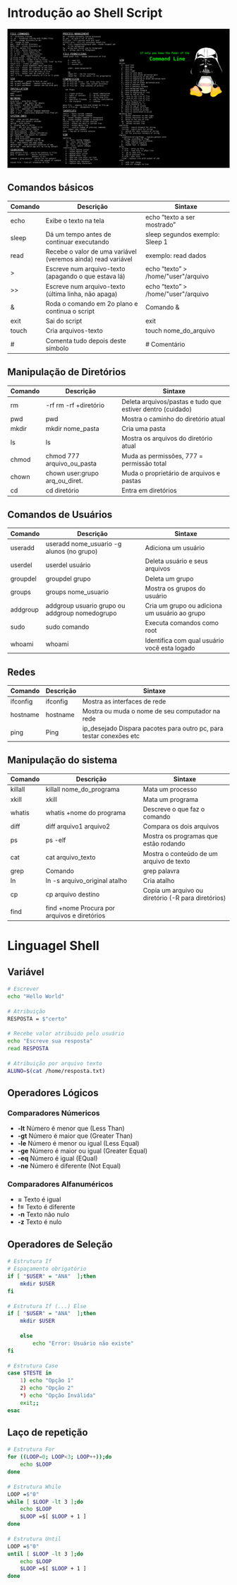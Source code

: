 # Introdução ao Shell Script 

<p align="center">
<img src="wallpaper.jpg">
</p>

## Comandos básicos
| Comando | Descrição | Sintaxe |
----------|-----------|---------|
| echo    | Exibe o texto na tela | echo “texto a ser mostrado” |
|sleep    | Dá um tempo antes de continuar executando | sleep segundos exemplo: Sleep 1 |
| read    | Recebe o valor de uma variável (veremos ainda) read variável | exemplo: read dados |
| >       | Escreve num arquivo-texto (apagando o que estava lá) | echo “texto” > /home/"user"/arquivo   |
| >>      | Escreve num arquivo-texto (última linha, não apaga) | echo “texto” > /home/"user"/arquivo   |
| &       | Roda o comando em 2o plano e continua o script | Comando & |
| exit    | Sai do script | exit |
| touch   | Cria arquivos-texto | touch nome_do_arquivo |
| #       | Comenta tudo depois deste símbolo | # Comentário |

## Manipulação de Diretórios
| Comando | Descrição | Sintaxe |
--------|-----------|---------|
| rm    |-rf rm -rf +diretório | Deleta arquivos/pastas e tudo que estiver dentro (cuidado) |
| pwd   | pwd | Mostra o caminho do diretório atual  |
| mkdir | mkdir nome_pasta | Cria uma pasta |
| ls    | ls | Mostra os arquivos do diretório atual |
| chmod | chmod 777 arquivo_ou_pasta | Muda as permissões, 777 = permissão total |
| chown | chown user:grupo arq_ou_diret. | Muda o proprietário de arquivos e pastas |
| cd    | cd diretório | Entra em diretórios |

## Comandos de Usuários
| Comando | Descrição | Sintaxe |
-----------|-----------|---------|
| useradd  | useradd nome_usuario -g alunos (no grupo)  | Adiciona um usuário |
| userdel  | userdel usuário | Deleta usuário e seus arquivos |
| groupdel | groupdel grupo  | Deleta um grupo |
| groups   | groups nome_usuario | Mostra os grupos do usuário |
| addgroup | addgroup usuario grupo ou addgroup nomedogrupo | Cria um grupo ou adiciona um usuário ao grupo |
|sudo      | sudo comando | Executa comandos como root |
|whoami    | whoami       | Identifica com qual usuário você esta logado |

## Redes
| Comando  | Descrição | Sintaxe |
-----------|-----------|---------|
| ifconfig | ifconfig  | Mostra as interfaces de rede |
| hostname | hostname  | Mostra ou muda o nome de seu computador na rede |
| ping     | Ping      | ip_desejado Dispara pacotes para outro pc, para testar conexões etc |

## Manipulação do sistema
| Comando  | Descrição | Sintaxe |
-----------|-----------|---------|
| killall | killall nome_do_programa | Mata um processo |
| xkill   | xkill | Mata um programa |
| whatis | whatis +nome do programa | Descreve o que faz o comando |
| diff   | diff arquivo1 arquivo2   | Compara os dois arquivos |
| ps    | ps -elf                  | Mostra os programas que estão rodando |
| cat   | cat arquivo_texto        | Mostra o conteúdo de um arquivo de texto |
| grep | Comando | grep palavra | Filtra a saída do comando, mostra a linha da palavra pedida |
| ln     | ln -s arquivo_original atalho | Cria atalho |
| cp     | cp arquivo destino | Copia um arquivo ou diretório (-R para diretórios) |
| find   | find +nome Procura por arquivos e diretórios |

# Linguagel Shell 

## Variável

~~~bash 
# Escrever
echo "Hello World"

# Atribuição 
RESPOSTA = $"certo"

# Recebe valor atribuido pelo usuário
echo "Escreve sua resposta"
read RESPOSTA

# Atribuição por arquivo texto
ALUNO=$(cat /home/resposta.txt)
~~~

## Operadores Lógicos

### Comparadores Númericos
* **-lt** Número é menor que (Less Than)
* **-gt** Número é maior que (Greater Than)
* **-le** Número é menor ou igual (Less Equal)
* **-ge** Número é maior ou igual (Greater Equal)
* **-eq** Número é igual (EQual)
* **-ne** Número é diferente (Not Equal)

### Comparadores Alfanuméricos
* **=** Texto é igual
* **!=** Texto é diferente
* **-n** Texto não nulo
* **-z** Texto é nulo

## Operadores de Seleção
~~~bash
# Estrutura If
# Espaçamento obrigatório
if [ "$USER" = "ANA"  ];then
    mkdir $USER
fi

# Estrutura If (...) Else
if [ "$USER" = "ANA"  ];then
    mkdir $USER
    
    else 
        echo "Error: Usuário não existe"
fi

# Estrutura Case
case $TESTE in
    1) echo "Opção 1"
    2) echo "Opção 2"
    *) echo "Opção Inválida"
    exit;; 
esac

~~~

## Laço de repetição
~~~bash
# Estrutura For
for ((LOOP=0; LOOP<3; LOOP++));do 
    echo $LOOP
done

# Estrutura While
LOOP =$"0"  
while [ $LOOP -lt 3 ];do
    echo $LOOP
    $LOOP =$[ $LOOP + 1 ] 
done

# Estrutura Until
LOOP =$"0"  
until [ $LOOP -lt 3 ];do
    echo $LOOP
    $LOOP =$[ $LOOP + 1 ]
done
~~~
